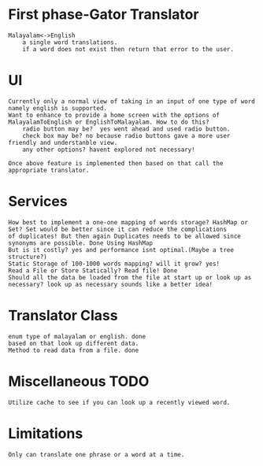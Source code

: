 # First phase-Gator Translator
	Malayalam<->English
		a single word translations.
		if a word does not exist then return that error to the user.

# UI
	Currently only a normal view of taking in an input of one type of word namely english is supported.
	Want to enhance to provide a home screen with the options of MalayalamToEnglish or EnglishToMalayalam. How to do this?
		radio button may be?  yes went ahead and used radio button.		
		check box may be? no because radio buttons gave a more user friendly and understanble view.
		any other options? havent explored not necessary!
		
	Once above feature is implemented then based on that call the appropriate translator.
	
# Services
	How best to implement a one-one mapping of words storage? HashMap or Set? Set would be better since it can reduce the complications
	of duplicates! But then again Duplicates needs to be allowed since synonyms are possible. Done Using HashMap
	But is it costly? yes and performance isnt optimal.(Maybe a tree structure?)
	Static Storage of 100-1000 words mapping? will it grow? yes! 
	Read a File or Store Statically? Read file! Done
	Should all the data be loaded from the file at start up or look up as necessary? look up as necessary sounds like a better idea!
	
# Translator Class
	enum type of malayalam or english. done
	based on that look up different data. 
	Method to read data from a file. done
	
# Miscellaneous TODO
	Utilize cache to see if you can look up a recently viewed word.
	
# Limitations
	Only can translate one phrase or a word at a time.
